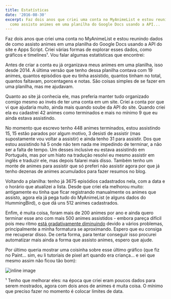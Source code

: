 ```yaml
---
title: Estatísticas
date: '2016-08-30'
excerpt: Faz dois anos que criei uma conta no MyAnimeList e estou reunindo dados de
  como assisto animes em uma planilha do Google Docs usando a API...
---
```




Faz dois anos que criei uma conta no MyAnimeList e estou reunindo dados de como assisto animes em uma planilha do Google Docs usando a API do site e Apps Script. Criei várias formas de explorar esses dados, como gráficos e timelines¹. Vou falar algumas estatísticas que encontrei:

Antes de criar a conta eu já organizava meus animes em uma planilha, isso desde 2014. A última versão que tenho dessa planilha contava com 19 animes, quantos episódios que eu tinha assistido, quantos tinham no total, quantos faltavam, porcentagens e notas. São coisas simples de se fazer em uma planilha, mas me ajudavam.

Quanto ao site já conhecia ele, mas preferia manter tudo organizado comigo mesmo ao invés de ter uma conta em um site. Criei a conta por que vi que ajudaria muito, ainda mais quando soube da API do site. Quando criei ela eu cadastrei 42 animes como terminados e mais no mínimo 9 que eu ainda estava assistindo.

No momento que escrevo tenho 448 animes terminados, estou assistindo 15, 15 estão parados por algum motivo, 3 desisti de assistir (mas supostamente vou voltar a assistir) e ainda tenho 31 para assistir. Dos que estou assistindo há 5 onde não tem nada me impedindo de terminar, a não ser a falta de tempo. Um desses inclusive eu estava assistindo em Português, mas por um hiato na tradução resolvi eu mesmo assistir em inglês e traduzir ele, mas depois falarei mais disso.  Também tenho um monte de animes para assistir que só preferi não assistir agora por que já tenho dezenas de animes acumulados para fazer resumos no blog.

Voltando a planilha: tenho já 3675 episódios cadastrados nela, com a data e o horário que atualizei a lista. Desde que criei ela melhorou muito: antigamente eu tinha que ficar registrando manualmente os animes que assisto, agora ela já pega tudo do MyAnimeList (e alguns dados do HummingBird), o que dá uns 512 animes cadastrados.

Enfim, é muita coisa, foram mais de 200 animes por ano e ainda quero terminar esse ano com mais 500 animes assistidos - embora pareça difícil pois meu ritmo [está gradativamente diminuindo](https://qgustavor.github.io/blog/animes/relat%C3%B3rio-semanal-horas) devido a vários problemas, principalmente a minha formatura se aproximando. Espero que eu consiga me recuperar disso. De certa forma, para tentar conseguir isso procurei automatizar mais ainda a forma que assisto animes, espero que ajude.

Por último queria mostrar uma coisinha sobre esse último gráfico (que fiz no Paint… sim, eu li tutoriais de pixel art quando era criança… e sei que mesmo assim não ficou tão bom):

![inline image](https://i.imgur.com/UwQfU23.png)

¹ Tenho que melhorar eles: na época que criei eram poucos dados para serem mostrados, agora com dois anos de animes é muita coisa. O mínimo que preciso fazer no momento é colocar limites de data.
